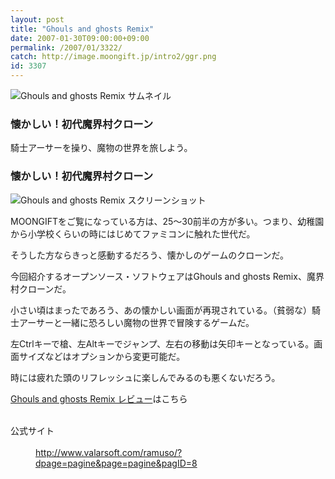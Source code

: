 ```yaml
---
layout: post
title: "Ghouls and ghosts Remix"
date: 2007-01-30T09:00:00+09:00
permalink: /2007/01/3322/
catch: http://image.moongift.jp/intro2/ggr.png
id: 3307
---
```

 ![Ghouls and ghosts Remix サムネイル](http://image.moongift.jp/intro2/ggr.t.png "Ghouls and ghosts Remix サムネイル")
  

### 懐かしい！初代魔界村クローン
  
騎士アーサーを操り、魔物の世界を旅しよう。  
<!--more-->  

### 懐かしい！初代魔界村クローン
  

![Ghouls and ghosts Remix スクリーンショット](http://image.moongift.jp/intro2/ggr.png "Ghouls and ghosts Remix スクリーンショット")

  

MOONGIFTをご覧になっている方は、25～30前半の方が多い。つまり、幼稚園から小学校くらいの時にはじめてファミコンに触れた世代だ。

  

そうした方ならきっと感動するだろう、懐かしのゲームのクローンだ。

  

今回紹介するオープンソース・ソフトウェアはGhouls and ghosts Remix、魔界村クローンだ。

  

小さい頃はまったであろう、あの懐かしい画面が再現されている。（貧弱な）騎士アーサーと一緒に恐ろしい魔物の世界で冒険するゲームだ。

  

左Ctrlキーで槍、左Altキーでジャンプ、左右の移動は矢印キーとなっている。画面サイズなどはオプションから変更可能だ。

  

時には疲れた頭のリフレッシュに楽しんでみるのも悪くないだろう。

  

[Ghouls and ghosts Remix レビュー](http://oss.moongift.jp/review/i-3326.html)はこちら

  
<dl>
<br><dt>公式サイト</dt>
<br><dd><a href="http://www.valarsoft.com/ramuso/?dpage=pagine&amp;page=pagine&amp;pagID=8" target="_blank">http://www.valarsoft.com/ramuso/?dpage=pagine&amp;page=pagine&amp;pagID=8</a></dd>
<br>
</dl>